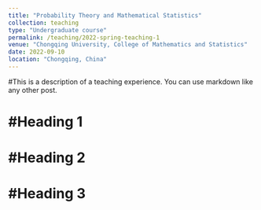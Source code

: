 ```yaml
---
title: "Probability Theory and Mathematical Statistics"
collection: teaching
type: "Undergraduate course"
permalink: /teaching/2022-spring-teaching-1
venue: "Chongqing University, College of Mathematics and Statistics"
date: 2022-09-10
location: "Chongqing, China"
---
```


#This is a description of a teaching experience. You can use markdown like any other post.

#Heading 1
======

#Heading 2
======

#Heading 3
======
